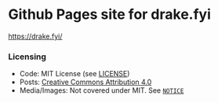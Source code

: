 # Github Pages site for drake.fyi

https://drake.fyi/

### Licensing

- Code: MIT License (see [LICENSE](<./LICENSE>))
- Posts: [Creative Commons Attribution 4.0](https://creativecommons.org/licenses/by/4.0/)
- Media/Images: Not covered under MIT. See [`NOTICE`](./NOTICE)